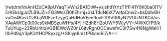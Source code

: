 VwtdrmNnAnHZoCA9pUYaqTIvWh2BA1DtW+ysjshdYtYzT1fFl41Y9X0ba0ITV5rKEkslgJd7LB9JZi+FQ3Wq/ZI0hEhrnj+3sLTduN6iX7VofpCnw2+bsDdIvBHvuOe4KvvU1zKbjWDFznTzyyQuHdHoVEeeRovFTtSVRRtyN2VUlzNTKCd/vsXAyAWfCp3t00cs9kMBSzuWHfs/4YjlHZdh8H2oUWY5WjyVY+/4WXCfP9/k7uUYug+22RbU4tIqVGB1EWoWZ0nL6jtvRgnOOCawsfnC3r7Sw4f8NgWaKi10bPd9q/r3pK3/fHCP8yxzg/+S8lyp8mzfPBxboRi7/A==
